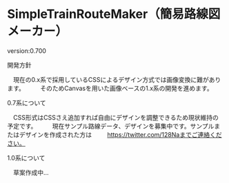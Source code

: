 # SimpleTrainRouteMaker（簡易路線図メーカー）
version:0.700

開発方針

　現在の0.x系で採用しているCSSによるデザイン方式では画像変換に難があります。
　
　そのためCanvasを用いた画像ベースの1.x系の開発を進めます。

0.7系について

　CSS形式はCSSさえ追加すれば自由にデザインを調整できるため現状維持の予定です。
　
　現在サンプル路線データ、デザインを募集中です。サンプルまたはデザインを作成された方は
　
　https://twitter.com/128Naまでご連絡ください。

1.0系について

　草案作成中...
